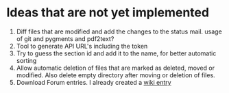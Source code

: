 # Ideas that are not yet implemented

1. Diff files that are modified and add the changes to the status mail.
	usage of git and pygments and pdf2text?
2. Tool to generate API URL's including the token 
3. Try to guess the section id and add it to the name, for better automatic sorting
4. Allow automatic deletion of files that are marked as deleted, moved or modified. Also delete empty directory after moving or deletion of files.
5. Download Forum entries. I already created a [wiki entry](https://github.com/C0D3D3V/Moodle-Downloader-2/wiki/Moodle-API---Forums)
